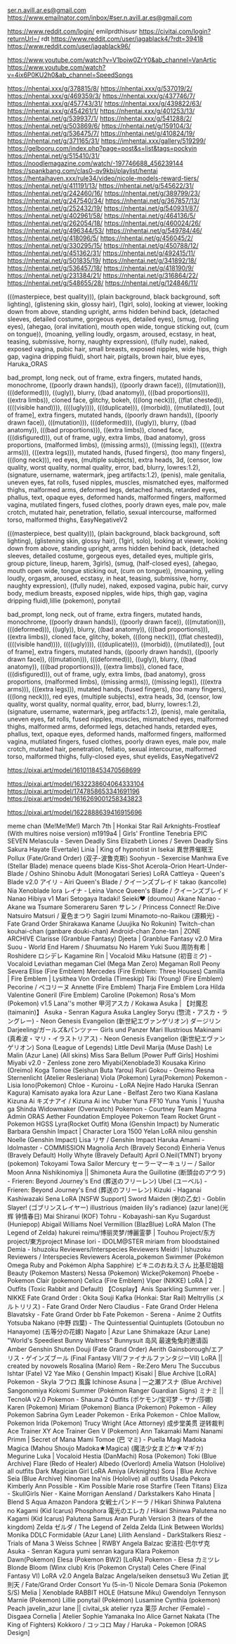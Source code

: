 ser.n.avill.ar.es@gmail.com
https://www.emailnator.com/inbox/#ser.n.avill.ar.es@gmail.com

https://www.reddit.com/login/
emilprdthisusr
https://civitai.com/login?returnUrl=/
rdt
https://www.reddit.com/user/jagablack4/?rdt=39418
https://www.reddit.com/user/jagablack96/

https://www.youtube.com/watch?v=V1boiw0ZrY0&ab_channel=VanArtic
https://www.youtube.com/watch?v=4ix6P0KU2h0&ab_channel=SpeedSongs

https://nhentai.xxx/g/378815/8/
https://nhentai.xxx/g/537019/2/
https://nhentai.xxx/g/469359/3/
https://nhentai.xxx/g/437746/7/
https://nhentai.xxx/g/457743/31/
https://nhentai.xxx/g/439822/63/
https://nhentai.xxx/g/454261/1/
https://nhentai.xxx/g/401253/13/
https://nhentai.net/g/539937/1/
https://nhentai.xxx/g/541288/2/
https://nhentai.net/g/503869/6/
https://nhentai.net/g/159104/3/
https://nhentai.net/g/536475/7/
https://nhentai.net/g/410824/19/
https://nhentai.net/g/371165/31/
https://imhentai.xxx/gallery/519299/
https://gelbooru.com/index.php?page=post&s=list&tags=pockyin
https://nhentai.net/g/515410/31/
https://noodlemagazine.com/watch/-197746688_456239144
https://spankbang.com/clas0-qv9kbi/playlist/hentai
https://hentaihaven.xxx/rule34/video/nicole-models-reward-tiers/
https://nhentai.net/g/411191/13/
https://nhentai.net/g/545622/31/
https://nhentai.net/g/242460/16/
https://nhentai.net/g/389799/23/
https://nhentai.net/g/247540/34/
https://nhentai.net/g/367857/13/
https://nhentai.net/g/252432/19/
https://nhentai.net/g/540931/87/
https://nhentai.net/g/402961/58/
https://nhentai.net/g/464136/5/
https://nhentai.net/g/262054/18/
https://nhentai.net/g/460024/26/
https://nhentai.net/g/496344/53/
https://nhentai.net/g/549784/46/
https://nhentai.net/g/418096/5/
https://nhentai.net/g/456045/2/
https://nhentai.net/g/330295/15/
https://nhentai.net/g/450788/12/
https://nhentai.net/g/451362/31/
https://nhentai.net/g/492415/11/
https://nhentai.net/g/501835/19/
https://nhentai.net/g/341892/18/
https://nhentai.net/g/536457/18/
https://nhentai.net/g/418190/9/
https://nhentai.net/g/231384/21/
https://nhentai.net/g/316864/22/
https://nhentai.net/g/548655/28/
https://nhentai.net/g/124846/11/

(((masterpiece, best quality))), (plain background, black background, soft lighting), (glistening skin, glossy hair), (1girl, solo), looking at viewer, looking down from above, standing upright, arms hidden behind back, (detached sleeves, detailed costume, gorgeous eyes, detailed eyes), (smug, (rolling eyes), (ahegao, (oral invitation), mouth open wide, tongue sticking out, (cum on tongue)), (moaning, yelling loudly, orgasm, aroused, ecstasy, in heat, teasing, submissive, horny, naughty expression), ((fully nude), naked, exposed vagina, pubic hair, small breasts, exposed nipples, wide hips, thigh gap, vagina dripping fluid), short hair, pigtails, brown hair, blue eyes, Haruka_ORAS

bad_prompt, long neck, out of frame, extra fingers, mutated hands, monochrome, ((poorly drawn hands)), ((poorly drawn face)), (((mutation))), (((deformed))), ((ugly)), blurry, ((bad anatomy)), (((bad proportions))), ((extra limbs)), cloned face, glitchy, bokeh, (((long neck))), ((flat chested)), ((((visible hand)))), ((((ugly)))), (((duplicate))), ((morbid)), ((mutilated)), [out of frame], extra fingers, mutated hands, ((poorly drawn hands)), ((poorly drawn face)), (((mutation))), (((deformed))), ((ugly)), blurry, ((bad anatomy)), (((bad proportions))), ((extra limbs)), cloned face, (((disfigured))), out of frame, ugly, extra limbs, (bad anatomy), gross proportions, (malformed limbs), ((missing arms)), ((missing legs)), (((extra arms))), (((extra legs))), mutated hands, (fused fingers), (too many fingers), (((long neck))), red eyes, (multiple subjects), extra heads, 3d, (censor, low quality, worst quality, normal quality, error, bad, blurry, lowres:1.2), (signature, username, watermark, jpeg artifacts:1.2), (penis), male genitalia, uneven eyes, fat rolls, fused nipples, muscles, mismatched eyes, malformed thighs, malformed arms, deformed legs, detached hands, retarded eyes, phallus, text, opaque eyes, deformed hands, malformed fingers, malformed vagina, mutilated fingers, fused clothes, poorly drawn eyes, male pov, male crotch, mutated hair, penetration, fellatio, sexual intercourse, malformed torso, malformed thighs, EasyNegativeV2

(((masterpiece, best quality))), (plain background, black background, soft lighting), (glistening skin, glossy hair), (1girl, solo), looking at viewer, looking down from above, standing upright, arms hidden behind back, (detached sleeves, detailed costume, gorgeous eyes, detailed eyes, multiple girls, group picture, lineup, harem, 3girls), (smug, (half-closed eyes), (ahegao, mouth open wide, tongue sticking out, (cum on tongue)), (moaning, yelling loudly, orgasm, aroused, ecstasy, in heat, teasing, submissive, horny, naughty expression), ((fully nude), naked, exposed vagina, pubic hair, curvy body, medium breasts, exposed nipples, wide hips, thigh gap, vagina dripping fluid),lillie \(pokemon\), ponytail

bad_prompt, long neck, out of frame, extra fingers, mutated hands, monochrome, ((poorly drawn hands)), ((poorly drawn face)), (((mutation))), (((deformed))), ((ugly)), blurry, ((bad anatomy)), (((bad proportions))), ((extra limbs)), cloned face, glitchy, bokeh, (((long neck))), ((flat chested)), ((((visible hand)))), ((((ugly)))), (((duplicate))), ((morbid)), ((mutilated)), [out of frame], extra fingers, mutated hands, ((poorly drawn hands)), ((poorly drawn face)), (((mutation))), (((deformed))), ((ugly)), blurry, ((bad anatomy)), (((bad proportions))), ((extra limbs)), cloned face, (((disfigured))), out of frame, ugly, extra limbs, (bad anatomy), gross proportions, (malformed limbs), ((missing arms)), ((missing legs)), (((extra arms))), (((extra legs))), mutated hands, (fused fingers), (too many fingers), (((long neck))), red eyes, (multiple subjects), extra heads, 3d, (censor, low quality, worst quality, normal quality, error, bad, blurry, lowres:1.2), (signature, username, watermark, jpeg artifacts:1.2), (penis), male genitalia, uneven eyes, fat rolls, fused nipples, muscles, mismatched eyes, malformed thighs, malformed arms, deformed legs, detached hands, retarded eyes, phallus, text, opaque eyes, deformed hands, malformed fingers, malformed vagina, mutilated fingers, fused clothes, poorly drawn eyes, male pov, male crotch, mutated hair, penetration, fellatio, sexual intercourse, malformed torso, malformed thighs, fully-closed eyes, shut eyelids, EasyNegativeV2

https://pixai.art/model/1610118453470568699

https://pixai.art/model/1632238604064333104
https://pixai.art/model/1747858653341691196
https://pixai.art/model/1616269001258343823

https://pixai.art/model/1622888639416915696

meme chan (Me!Me!Me!)
March 7th | Honkai Star Rail
Arknights-Frostleaf (With multires noise version)
m1919a4 | Girls' Frontline
Tenebria EPIC SEVEN
Melascula - Seven Deadly Sins
Elizabeth Liones / Seven Deadly Sins
Sakura Hayate (Evertale)
Linia | King of hypnotist in Isekai 異世界催眠王
Pollux (Fate/Grand Order) (双子-波鲁克斯)
Soohyun - Sexercise Manhwa
Eve (Stellar Blade)
menace queens blade
Kiss-Shot Acerola-Orion Heart-Under-Blade / Oshino Shinobu Adult (Monogatari Series) LoRA
Cattleya - Queen's Blade v2.0
アイリ - Airi Queen's Blade / クイーンズブレイド
takao (kancolle)
Nia Xenoblade lora
レイナ - Leina Vance Queen's Blade / クイーンズブレイド
Nanao Hibiya v1
Mari Setogaya Itadaki! Seieki♥ (doumou)
Akane Nanao - Akane wa Tsumare Somerareru
Saren サレン / Princess Connect! Re:Dive
Natsuiro Matsuri / 夏色まつり
Sagiri Izumi
Minamoto-no-Raikou (源頼光) - Fate Grand Order
Shirakawa Kaname (Juujika No Rokunin)
Twitch-chan
kouhai-chan (ganbare douki-chan)
Android-chan
Zone-tan | ZONE ARCHIVE
Clarisse (Granblue Fantasy)
Djeeta | Granblue Fantasy v2.0
Mira Suou - World End Harem / Shuumatsu No Harem
Yuki Suou 周防有希 | Roshidere ロシデレ
Kagamine Rin | Vocaloid
Miku Hatsune (初音ミク) - Vocaloid
Leviathan megaman
Ciel (Mega Man Zero)
Megaman Roll
Peony
Severa
Elise (Fire Emblem)
Mercedes (Fire Emblem: Three Houses)
Camilla | Fire Emblem |
Lysithea Von Ordelia (Timeskip)
Tiki (Young) (Fire Emblem)
Pecorine / ペコリーヌ
Annette (Fire Emblem)
Tharja Fire Emblem Lora
Hilda Valentine Goneril (Fire Emblem)
Caroline (Pokemon)
Rosa's Mom (Pokemon) v1.5
Lana''s mother
甲河アスカ / Kokawa Asuka | 【対魔忍(taimanin)】
Asuka - Senran Kagura
Asuka Langley Soryu (惣流・アスカ・ラングレー) - Neon Genesis Evangelion (新世紀エヴァンゲリオン)
ダージリン Darjeeling/ガールズ&パンツァー Girls und Panzer
Mari Illustrious Makinami (真希波・マリ・イラストリアス) - Neon Genesis Evangelion (新世紀エヴァンゲリオン)
Sona (League of Legends)
Little Devil Marija (Muse Dash)
Le Malin (Azur Lane) (All skins)
Miss Sara Bellum [Power Puff Girls]
Hoshimi Miyabi v2.0 - Zenless zone zero
Miyabi(Xenoblade3)
Kousaka Kirino (Oreimo)
Koga Tomoe (Seishun Buta Yarou)
Ruri Gokou - Oreimo
Resna Sternenlicht (Atelier Resleriana)
Viola (Pokemon)
Lyra(Pokemon)
Pokemon - Lisia
Iono(Pokemon)
Chloe - Kuroinu - LoRA
Nejire Hado
Haruka (Senran Kagura)
Kamisato ayaka lora
Azur Lane - Belfast
Zero two
Kiana Kaslana
Kizuna Ai キズナアイ / Kizuna Ai inc Vtuber
Yuna FF10
Yuna Yunis | Yuusha ga Shinda
Widowmaker (Overwatch)
Pokemon - Courtney Team Magma Admin ORAS
Aether Foundation Employee Pokemon
Team Rocket Grunt - Pokemon HGSS
Lyra(Rocket Outfit)
Mona (Genshin Impact) by Numeratic
Barbara Genshin Impact | Character Lora 1500
Yelan LoRA
nilou genshin
Noelle (Genshin Impact)
Lisa リサ / Genshin Impact
Haruka Amami - Idolmaster - COMMISSION
Magnolia Arch (Bravely Second)
Einheria Venus (Bravely Default)
Holly Whyte (Bravely Default)
April O.Neil(TMNT)
bryony (pokemon)
Tokoyami Towa
Sailor Mercury セーラーマーキュリー / Sailor Moon
Anna Nishikinomiya || Shimoneta
Aura the Guillotine (断頭台のアウラ) - Frieren: Beyond Journey's End (葬送のフリーレン)
Ubel (ユーベル) - Frieren: Beyond Journey's End (葬送のフリーレン)
Kizuki - Haganai Kashiwazaki Sena LoRA [NSFW Support]
Sword Maiden (剣の乙女) - Goblin Slayer! (ゴブリンスレイヤー)
illustrious (maiden lily's radiance) (azur lane)(光辉 钟情春日)
Mai Shiranui (KOF)
Tohru - Kobayashi-san
Kyu Sugardust (Huniepop)
Abigail Williams
Noel Vermillion (BlazBlue) LoRA
Malon (The Legend of Zelda)
hakurei reimu/博丽灵梦/博麗霊夢 | Touhou Project/东方project/東方project
Minase Iori - IDOLM@STER
miriam from bloodstained
Demia - Ishuzoku Reviewers/Interspecies Reviewers
Meidri | Ishuzoku Reviewers / Interspecies Reviewers
Acerola_pokemon
Swimmer (Pokémon Omega Ruby and Pokémon Alpha Sapphire) ビキニのおねえさん 比基尼姐姐
Beauty (Pokemon Masters)
Nessa (Pokemon)
Wicke(Pokemon)
Phoebe - Pokemon
Clair (pokemon)
Celica (Fire Emblem)
Viper (NIKKE) LoRA | 2 Outfits (Toxic Rabbit and Default)
【Cosplay】Anis Sparkling Summer ver. | NIKKE
Fate Grand Order : Okita Souji
Kafka (Honkai: Star Rail)
Meltryllis (メルトリリス) - Fate Grand Order
Nero Claudius - Fate Grand Order
Helena Blavatsky - Fate Grand Order
bb Fate
Pokemon - Serena - Anime 2 Outfits
Yotsuba Nakano (中野 四葉) - The Quintessential Quintuplets (Gotoubun no Hanayome) (五等分の花嫁)
Nagato | Azur Lane
Shimakaze (Azur Lane) "World's Speediest Bunny Waitress" Bunnysuit 岛风 最速兔兔的邀请函
Amber Genshin
Shuten Douji (Fate Grand Order)
Aerith Gainsborough/エアリス・ゲインズブール (Final Fantasy VII/ファイナルファンタジーVII) LoRA || created by novowels
Rosalina (Mario)
Rem - Re:Zero
Meru The Succubus
Ishtar (Fate) V2
Yae Miko ( Genshin Impact)
Kisaki | Blue Archive
[LoRA] Pokemon - Skyla フウロ 風露
Ichinose Asuna | 一之瀬アスナ (Blue Archive)
Sangonomiya Kokomi
Summer (Pokémon Ranger Guardian Signs) ミナミ || TecnoIA
v2.0 Pokemon - Shauna 2 Outfits (ポケモン/宝可梦 - サナ/莎娜)
Karen (Pokemon)
Miriam (Pokemon)
Bianca (Pokemon)
Pokemon - Ailey
Pokemon Sabrina Gym Leader
Pokemon - Erika
Pokemon - Chloe
Mallow, Pokemon
Irida (Pokemon)
Trucy Wright (Ace Attorney) 成步堂美贯 逆转裁判
Ace Trainer XY
Ace Trainer Gen V (Pokemon)
Ann Takamaki
Mami Nanami
Primm | Secret of Mana
Mami Tomoe (巴 マミ) - Puella Magi Madoka Magica (Mahou Shoujo Madoka★Magica) (魔法少女まどか★マギカ)
Megurine Luka | Vocaloid
Hestia (DanMachi)
Rosa (Pokemon)
Toki (Blue Archive)
Flare (Redo of Healer)
Albedo (Overlord)
Amelia Watson (Hololive) all outfits
Dark Magician Girl LoRA
Amiya (Arknights)
Sora | Blue Archive
Seia (Blue Archive)
Ninomae Ina'nis (Hololive) all outfits
Usada Pekora
Kimberly Ann Possible - Kim Possible
Marie rose
Starfire (Teen Titans)
Eliza - SkullGirls
Nier - Kaine
Morrigan Aensland / Darkstalkers
Kaho Hinata | Blend S
Aqua
Amazon Pandora 女戦士パンドーラ / Hikari Shinwa Palutena no Kagami (Kid Icarus)
Phosphora 電光のエレカ / Hikari Shinwa Palutena no Kagami (Kid Icarus)
Palutena
Samus Aran
Purah Version 3 (tears of the kingdom)
Zelda ゼルダ / The Legend of Zelda
Zelda (Link Between Worlds)
Monika DDLC
Formidable (Azur Lane)
Lilith Aensland - DarkStalkers
Riesz - Trials of Mana 3
Weiss Schnee | RWBY
Angela Balzac 安洁拉·巴尔ザ克
Asuka - Senran Kagura
yumi senran kagura
Klara Pokemon
Dawn(Pokemon)
Elesa (Pokemon BW2)
[LoRA] Pokemon - Elesa カミツレ Blonde
Bloom (Winx club)
Kris (Pokemon Crystal)
Celes Chere (Final Fantasy VI) LoRA v2.0
Angela Balzac
Angela/seiken densetsu3
Wu Zetian 武則天 / Fate/Grand Order
Consort Yu (5-in-1)
Nicole Demara
Sonia (Pokemon S/S)
Melia | Xenoblade
RABBIT HOLE (Hatsune Miku)
Gwendolyn Tennyson
Marnie (Pokemon)
Lillie ponytail (Pokémon)
Lusamine
Cynthia (pokemon)
Peach
javelin_azur lane || civitai_sk
atelier ryza 莱莎
Archer (Female) - Disgaea
Cornelia | Atelier Sophie
Yamanaka Ino
Alice Garnet Nakata (The King of Fighters)
Kokkoro / コッコロ
May / Haruka - Pokemon [ORAS Design]
